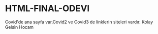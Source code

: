 # HTML-FINAL-ODEVI

Covid'de ana sayfa var.Covid2 ve Covid3 de linklerin siteleri vardır.
Kolay Gelsin Hocam
